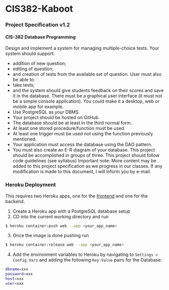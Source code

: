 # CIS382-Kaboot

### Project Specification v1.2

#### CIS-382 Database Programming

Design and implement a system for managing multiple-choice tests. Your
system should support:

- addition of new question;
- editing of question;
- and creation of tests from the available set of question.
  User must also be able to:
- take tests;
- and the system should give students feedback on their scores and
  save it in the database.
  There must be a graphical user interface (it must not be a simple console
  application). You could make it a desktop, web or mobile app for example.
- Use PostgreSQL as your DBMS.
- Your project should be hosted on GitHub.
- The database should be at least in the third normal form.
- At least one stored procedure/function must be used.
- At least one trigger must be used not using the function previously mentioned.
- Your application must access the database using the DAO pattern.
- You must also create an E-R diagram of your database.
  This project should be accomplished in groups of three.
  This project should follow code guidelines (see syllabus)
  Important note: More content may be added to this project specification as we progress in our
  classes. If any modification is made to this document, I will inform you by e-mail.

### Heroku Deployment

This requires two Heroku apps, one for the [frontend](https://github.com/ejach/CIS382-Kaboot/blob/main/app/static/README.md) and one for the backend.

1. Create a Heroku app with a PostgreSQL database setup
2. CD into the current working directory and run

```bash
$ heroku container:push web --app <your_app_name>
```

3. Once the image is done pushing run

```bash
$ heroku container:release web --app <your_app_name>
```

4. Add the environment variables to Heroku by navigating to `Settings > Config Vars` and adding the following `Key:Value` pairs for the Database:

```bash
dbname=xxx
password=xxx
host=xxx
user=xxx
```
